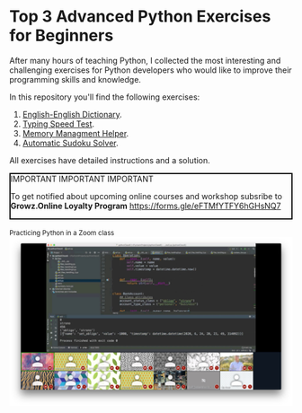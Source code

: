 # Top 3 Advanced Python Exercises for Beginners

After many hours of teaching Python, I collected the most interesting and
challenging exercises for Python developers who would like to improve their programming skills and knowledge.

In this repository you'll find the following exercises:
<ol>
    <li><a href="https://github.com/morandanieli/pythonPractice/blob/master/english_dictionary/Instructions.ipynb">English-English Dictionary</a>.</li>
    <li><a href="https://github.com/morandanieli/pythonPractice/blob/master/speed_test/instructions.ipynb">Typing Speed Test</a>.</li>
    <li><a href="https://github.com/morandanieli/pythonPractice/blob/master/memory_management/instructions.ipynb">Memory Managment Helper</a>.</li>
    <li><a href="https://github.com/morandanieli/pythonPractice/blob/master/sudoku/README.md">Automatic Sudoku Solver</a>.</li>
</ol>

All exercises have detailed instructions and a solution.

<div style='border: 2px solid black;'>
IMPORTANT IMPORTANT IMPORTANT

To get notified about upcoming online courses and workshop subsribe to **Growz.Online Loyalty Program**
https://forms.gle/eFTMfYTFY6hGHsNQ7
</div>

<small>Practicing Python in a Zoom class</small>
![title](img/python_class.jpg)
